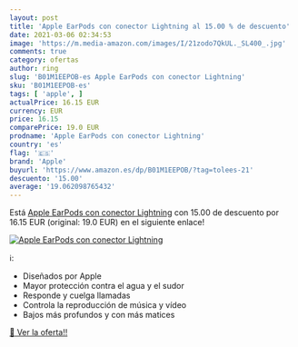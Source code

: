 ```yaml
---
layout: post
title: 'Apple EarPods con conector Lightning al 15.00 % de descuento'
date: 2021-03-06 02:34:53
image: 'https://m.media-amazon.com/images/I/21zodo7QkUL._SL400_.jpg'
comments: true
category: ofertas
author: ring
slug: 'B01M1EEPOB-es Apple EarPods con conector Lightning'
sku: 'B01M1EEPOB-es'
tags: [ 'apple', ]
actualPrice: 16.15 EUR
currency: EUR
price: 16.15
comparePrice: 19.0 EUR
prodname: 'Apple EarPods con conector Lightning'
country: 'es'
flag: '🇪🇸'
brand: 'Apple'
buyurl: 'https://www.amazon.es/dp/B01M1EEPOB/?tag=tolees-21'
descuento: '15.00'
average: '19.062098765432'
---
```


Está [Apple EarPods con conector Lightning](https://www.amazon.es/dp/B01M1EEPOB/?tag=tolees-21) con 15.00 de descuento por 16.15 EUR (original: 19.0 EUR) en el siguiente enlace!

[![Apple EarPods con conector Lightning](https://m.media-amazon.com/images/I/21zodo7QkUL._SL400_.jpg)](https://www.amazon.es/dp/B01M1EEPOB/?tag=tolees-21)

ℹ️:

- Diseñados por Apple
- Mayor protección contra el agua y el sudor
- Responde y cuelga llamadas
- Controla la reproducción de música y vídeo
- Bajos más profundos y con más matices

[🛒 Ver la oferta!!](https://www.amazon.es/dp/B01M1EEPOB/?tag=tolees-21)
